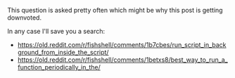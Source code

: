 This question is asked pretty often which might be why this post is getting downvoted. 

In any case I'll save you a search:

- https://old.reddit.com/r/fishshell/comments/1b7cbes/run_script_in_background_from_inside_the_script/
- https://old.reddit.com/r/fishshell/comments/1betxs8/best_way_to_run_a_function_periodically_in_the/
